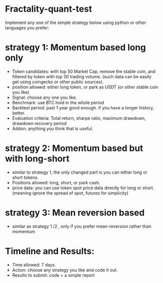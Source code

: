 # Fractality-quant-test

Implement any one of the simple strategy below using python or other languages you prefer: 

# strategy 1: Momentum based long only
* Token candidates: with top 50 Market Cap, remove the stable coin, and filtered by token with top 30 trading volume. (such data can be easily get using coingecko or other public sources).
* position allowed: either long token, or park as USDT (or other stable coin you like)
* Signal: choose any one you like.
* Benchmark: use BTC hold in the whole period
* Backtest period: past 1 year good enough. if you have a longer history, better.
* Evaluation criteria: Total return, sharpe ratio, maximum drawdown, drawdown recovery period
* Addon: anything you think that is useful.

# strategy 2: Momentum based but with long-short
* similar to strategy 1, the only changed part is you can either long or short tokens.
* Positions allowed: long, short, or park cash.
* price data: you can use token spot price data directly for long or short. (meaning ignore the spread of spot, futures for simplicity)

# strategy 3: Mean reversion based
* similar as strategy 1 /2 , only if you prefer mean-reversion rather than momentum


# Timeline and Results:
* Time allowed: 7 days. 
* Action: choose any strategy you like and code it out. 
* Results to submit: code + a simple report 
